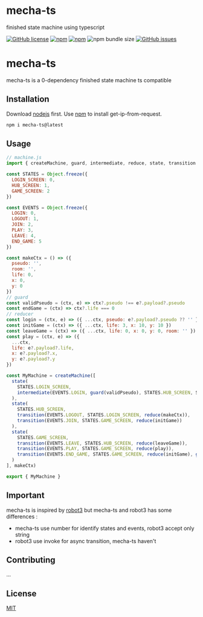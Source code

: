 # mecha-ts
finished state machine using typescript

[![GitHub license](https://img.shields.io/github/license/benevolarX/mecha-ts?style=for-the-badge)](https://github.com/benevolarX/mecha-ts/blob/main/LICENSE)
[![npm](https://img.shields.io/npm/v/mecha-ts?style=for-the-badge)](https://www.npmjs.com/package/mecha-ts)
[![npm](https://img.shields.io/npm/dw/mecha-ts?style=for-the-badge)](https://www.npmjs.com/package/mecha-ts)
![npm bundle size](https://img.shields.io/bundlephobia/min/mecha-ts?style=for-the-badge)
[![GitHub issues](https://img.shields.io/github/issues/benevolarX/mecha-ts?style=for-the-badge)](https://github.com/benevolarX/mecha-ts/issues)
# mecha-ts
mecha-ts is a 0-dependency finished state machine ts compatible
## Installation
Download [nodejs](https://nodejs.org/) first.
Use [npm](https://www.npmjs.com/package/npm) to install get-ip-from-request.
```bash
npm i mecha-ts@latest
```
## Usage
```js
// machine.js
import { createMachine, guard, intermediate, reduce, state, transition } from "mecha-ts"

const STATES = Object.freeze({
  LOGIN_SCREEN: 0,
  HUB_SCREEN: 1,
  GAME_SCREEN: 2
})

const EVENTS = Object.freeze({
  LOGIN: 0,
  LOGOUT: 1,
  JOIN: 2,
  PLAY: 3,
  LEAVE: 4,
  END_GAME: 5
})

const makeCtx = () => ({
  pseudo: '',
  room: '',
  life: 0,
  x: 0,
  y: 0
})
// guard
const validPseudo = (ctx, e) => ctx?.pseudo !== e?.payload?.pseudo
const endGame = (ctx) => ctx?.life === 0
// reducer
const login = (ctx, e) => ({ ...ctx, pseudo: e?.payload?.pseudo ?? '' })
const initGame = (ctx) => ({ ...ctx, life: 3, x: 10, y: 10 })
const leaveGame = (ctx) => ({ ...ctx, life: 0, x: 0, y: 0, room: '' })
const play = (ctx, e) => ({
  ...ctx,
  life: e?.payload?.life,
  x: e?.payload?.x,
  y: e?.payload?.y
})

const MyMachine = createMachine([
  state(
    STATES.LOGIN_SCREEN,
    intermediate(EVENTS.LOGIN, guard(validPseudo), STATES.HUB_SCREEN, STATES.LOGIN_SCREEN, reduce(login))
  ),
  state(
    STATES.HUB_SCREEN,
    transition(EVENTS.LOGOUT, STATES.LOGIN_SCREEN, reduce(makeCtx)),
    transition(EVENTS.JOIN, STATES.GAME_SCREEN, reduce(initGame))
  ),
  state(
    STATES.GAME_SCREEN,
    transition(EVENTS.LEAVE, STATES.HUB_SCREEN, reduce(leaveGame)),
    transition(EVENTS.PLAY, STATES.GAME_SCREEN, reduce(play)),
    transition(EVENTS.END_GAME, STATES.GAME_SCREEN, reduce(initGame), guard(endGame))
  )
], makeCtx)

export { MyMachine }

```
## Important
mecha-ts is inspired by [robot3](https://github.com/matthewp/robot) 
but mecha-ts and robot3 has some differences : 
 - mecha-ts use number for identify states and events, robot3 accept only string
 - robot3 use invoke for async transition, mecha-ts haven't
## Contributing
...
## License
[MIT](https://github.com/benevolarX/get-ip-from-request/blob/main/LICENSE)
